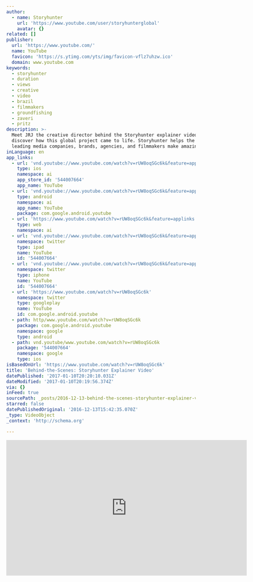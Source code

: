 ```yaml
---
author:
  - name: Storyhunter
    url: 'https://www.youtube.com/user/storyhunterglobal'
    avatar: {}
related: []
publisher:
  url: 'https://www.youtube.com/'
  name: YouTube
  favicon: 'https://s.ytimg.com/yts/img/favicon-vflz7uhzw.ico'
  domain: www.youtube.com
keywords:
  - storyhunter
  - duration
  - views
  - creative
  - video
  - brazil
  - filmmakers
  - groundfishing
  - zaveri
  - pritz
description: >-
  Meet JRJ the creative director behind the Storyhunter explainer video and
  discover how this global project came to life. Storyhunter helps the world's
  leading media companies, brands, agencies, and filmmakers make amazing videos.
inLanguage: en
app_links:
  - url: 'vnd.youtube://www.youtube.com/watch?v=rUW8oqSGc6k&feature=applinks'
    type: ios
    namespace: ai
    app_store_id: '544007664'
    app_name: YouTube
  - url: 'vnd.youtube://www.youtube.com/watch?v=rUW8oqSGc6k&feature=applinks'
    type: android
    namespace: ai
    app_name: YouTube
    package: com.google.android.youtube
  - url: 'https://www.youtube.com/watch?v=rUW8oqSGc6k&feature=applinks'
    type: web
    namespace: ai
  - url: 'vnd.youtube://www.youtube.com/watch?v=rUW8oqSGc6k&feature=applinks'
    namespace: twitter
    type: ipad
    name: YouTube
    id: '544007664'
  - url: 'vnd.youtube://www.youtube.com/watch?v=rUW8oqSGc6k&feature=applinks'
    namespace: twitter
    type: iphone
    name: YouTube
    id: '544007664'
  - url: 'https://www.youtube.com/watch?v=rUW8oqSGc6k'
    namespace: twitter
    type: googleplay
    name: YouTube
    id: com.google.android.youtube
  - path: http/www.youtube.com/watch?v=rUW8oqSGc6k
    package: com.google.android.youtube
    namespace: google
    type: android
  - path: vnd.youtube/www.youtube.com/watch?v=rUW8oqSGc6k
    package: '544007664'
    namespace: google
    type: ios
isBasedOnUrl: 'https://www.youtube.com/watch?v=rUW8oqSGc6k'
title: 'Behind-the-Scenes: Storyhunter Explainer Video'
datePublished: '2017-01-10T20:20:10.031Z'
dateModified: '2017-01-10T20:19:56.374Z'
via: {}
inFeed: true
sourcePath: _posts/2016-12-13-behind-the-scenes-storyhunter-explainer-video.md
starred: false
datePublishedOriginal: '2016-12-13T15:42:35.070Z'
_type: VideoObject
_context: 'http://schema.org'

---
```

<iframe src="https://cdn.embedly.com/widgets/media.html?src=https%3A%2F%2Fwww.youtube.com%2Fembed%2FrUW8oqSGc6k%3Ffeature%3Doembed&amp;url=http%3A%2F%2Fwww.youtube.com%2Fwatch%3Fv%3DrUW8oqSGc6k&amp;image=https%3A%2F%2Fi.ytimg.com%2Fvi%2FrUW8oqSGc6k%2Fhqdefault.jpg&amp;key=b7d04c9b404c499eba89ee7072e1c4f7&amp;type=text%2Fhtml&amp;schema=youtube" width="640" height="360" scrolling="no" frameborder="0" allowfullscreen="" style=""></iframe>